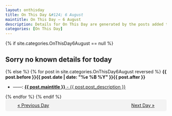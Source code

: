 ```yaml
---
layout: onthisday
title: On This Day &#124; 6 August
maintitle: On This Day — 6 August
description: Details for On This Day are generated by the posts added to the website so the content is subject to changes/updates over time.
categories: [On This Day]
---
```


{% if site.categories.OnThisDay6August == null %}
<h2>Sorry no known details for today</h2>
{% else %}
{% for post in site.categories.OnThisDay6August reversed %}
<strong>{{ post.before }}{{ post.date | date: "%e %B %Y" }}{{ post.after }}</strong>
<ul>
<li> ——: <a class="{{ post.class }}" href="{{ post.url }}"><strong>{{ post.maintitle }}</strong> - {{ post.post_description }}</a></li>
</ul>
{% endfor %}
{% endif %}
<br />
<div style="background-color: #f3f3f3; padding: 10px; border-radius: 5px; text-align: center; display: flex; justify-content: space-evenly;">
<a href="/onthisday/08/08-05">« Previous Day</a>
<span style="visibility:hidden;">[ Visit Leap Year February 29 ]</span>
<a href="/onthisday/08/08-07">Next Day »</a>
</div>

